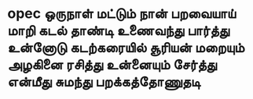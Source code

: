 # opec  ஒருநாள் மட்டும் நான் பறவையாய் மாறி கடல் தாண்டி உணைவந்து பார்த்து உன்னோடு கடற்கரையில் சூரியன் மறையும் அழகினை ரசித்து உன்னையும் சேர்த்து என்மீது சுமந்து பறக்கத்தோணுதடி  
